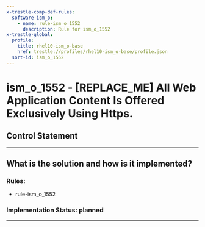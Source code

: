 ```yaml
---
x-trestle-comp-def-rules:
  software-ism_o:
    - name: rule-ism_o_1552
      description: Rule for ism_o_1552
x-trestle-global:
  profile:
    title: rhel10-ism_o-base
    href: trestle://profiles/rhel10-ism_o-base/profile.json
  sort-id: ism_o_1552
---
```


# ism_o_1552 - \[REPLACE_ME\] All Web Application Content Is Offered Exclusively Using Https.

## Control Statement

______________________________________________________________________

## What is the solution and how is it implemented?

<!-- For implementation status enter one of: implemented, partial, planned, alternative, not-applicable -->

<!-- Note that the list of rules under ### Rules: is read-only and changes will not be captured after assembly to JSON -->

<!-- Add control implementation description here for control: ism_o_1552 -->

### Rules:

  - rule-ism_o_1552

### Implementation Status: planned

______________________________________________________________________
